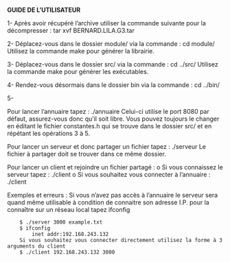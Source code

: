 **GUIDE DE L’UTILISATEUR**

<p>1-	Après avoir récupéré l’archive utiliser la commande suivante pour la décompresser :
		tar xvf BERNARD.LILA.G3.tar</p>

<p>2-	Déplacez-vous dans le dossier module/ via la commande : cd module/
Utilisez la commande make pour générer la librairie.</p>

<p>3-	Déplacez-vous dans le dossier src/ via la commande : cd ../src/
Utilisez la commande make pour générer les exécutables.</p>

<p>4-	Rendez-vous désormais dans le dossier bin via la commande : cd ../bin/</p>

5-	

<p>Pour lancer l’annuaire tapez : ./annuaire
		Celui-ci utilise le port 8080 par défaut, assurez-vous donc qu’il soit libre. Vous pouvez toujours le changer en éditant le fichier constantes.h qui se trouve dans le dossier src/ et en répétant les opérations 3 à 5.</p>

<p>Pour lancer un serveur et donc partager un fichier tapez : 
./serveur <numéro de port> <fichier à partager>
				Le fichier à partager doit  se trouver dans ce même dossier.</p>

<p>Pour lancer un client et rejoindre un fichier partagé :
o	Si vous connaissez le serveur tapez : ./client <adresse I.P.> <port>
o	Si vous souhaitez vous connecter à l’annuaire : ./client</p>


Exemples et erreurs : 
		Si vous n’avez pas accès à l’annuaire le serveur sera quand même utilisable à condition de connaitre son adresse I.P. pour la connaître sur un réseau local tapez ifconfig
		
		$ ./server 3000 example.txt
		$ ifconfig
			inet addr:192.168.243.132
		Si vous souhaitez vous connecter directement utilisez la forme à 3 arguments du client
		$ ./client 192.168.243.132 3000
